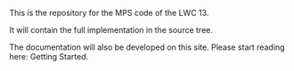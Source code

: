 This is the repository for the MPS code of the LWC 13.

It will contain the full implementation in the source tree.

The documentation will also be developed on this site. Please start reading here: Getting Started.